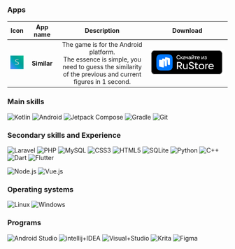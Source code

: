 ### Apps
| Icon | App name  | Description  | Download |
| :--------: | :--------: |:----------:| :--------:|
|<img src="similar_app_logo.png" width="32"> | **Similar**| The game is for the Android platform. <br> The essence is simple, you need to guess the similarity <br> of the previous and current figures in 1 second. | [![Download from RuStore](rustore.svg "Download from RuStore")](https://apps.rustore.ru/app/com.app.similar.release "Download from RuStore") |

### Main skills
![Kotlin](http://img.shields.io/badge/Kotlin-grey?style=for-the-badge&logo=Kotlin "Kotlin")  ![Android](http://img.shields.io/badge/Android-grey?style=for-the-badge&logo=Android "Android")  ![Jetpack Compose](http://img.shields.io/badge/Jetpack%20Compose-grey?style=for-the-badge&logo=Jetpack+Compose "Jetpack Compose") ![Gradle](http://img.shields.io/badge/Gradle-grey?style=for-the-badge&logo=Gradle "Gradle") ![Git](http://img.shields.io/badge/Git-grey?style=for-the-badge&logo=Git "Git")  

### Secondary skills and Experience
![Laravel](http://img.shields.io/badge/Laravel-grey?style=for-the-badge&logo=Laravel "Laravel") ![PHP](http://img.shields.io/badge/PHP-grey?style=for-the-badge&logo=PHP "PHP") ![MySQL](http://img.shields.io/badge/MySQL-grey?style=for-the-badge&logo=MySQL "MySQL") ![CSS3](http://img.shields.io/badge/CSS3-grey?style=for-the-badge&logo=CSS3 "CSS3") ![HTML5](http://img.shields.io/badge/HTML5-grey?style=for-the-badge&logo=HTML5 "HTML5") ![SQLite](http://img.shields.io/badge/SQLite-grey?style=for-the-badge&logo=SQLite "SQLite") ![Python](http://img.shields.io/badge/Python-grey?style=for-the-badge&logo=Python "Python") ![C++](http://img.shields.io/badge/C++-grey?style=for-the-badge&logo=Cplusplus "C++") ![Dart](http://img.shields.io/badge/Dart-grey?style=for-the-badge&logo=Dart "Dart") ![Flutter](http://img.shields.io/badge/Flutter-grey?style=for-the-badge&logo=Flutter "Flutter")

![Node.js](http://img.shields.io/badge/Node.js-grey?style=for-the-badge&logo=Node.js "Node.js") ![Vue.js](http://img.shields.io/badge/Vue.js-grey?style=for-the-badge&logo=Vue.js "Vue.js") 

### Operating systems
![Linux](http://img.shields.io/badge/Linux-grey?style=for-the-badge&logo=Linux "Linux") ![Windows](http://img.shields.io/badge/Windows-grey?style=for-the-badge&logo=Windows "Windows")

### Programs

![Android Studio](http://img.shields.io/badge/Android%20Studio-grey?&style=for-the-badge&logo=Android+Studio "Android Studio") ![intellij+IDEA](http://img.shields.io/badge/intellij%20IDEA-grey?style=for-the-badge&logo=intellij+Idea "intellij IDEA") ![Visual+Studio](http://img.shields.io/badge/Visual%20Studio-grey?style=for-the-badge&logo=Visual+Studio "Visual Studio") ![Krita](http://img.shields.io/badge/Krita-grey?style=for-the-badge&logo=Krita "Krita") ![Figma](http://img.shields.io/badge/Figma-grey?style=for-the-badge&logo=Figma "Figma")
